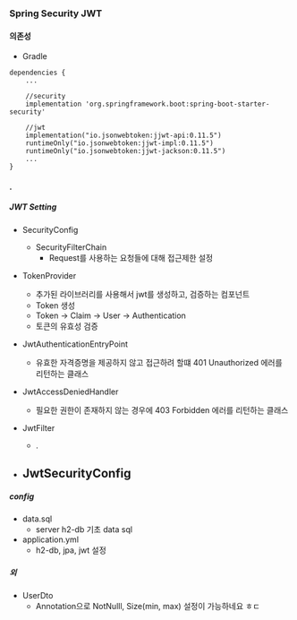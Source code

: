 ### Spring Security JWT


#### 의존성

- Gradle
```
dependencies {
    ...

    //security
    implementation 'org.springframework.boot:spring-boot-starter-security'
    
    //jwt
    implementation("io.jsonwebtoken:jjwt-api:0.11.5")
    runtimeOnly("io.jsonwebtoken:jjwt-impl:0.11.5")
    runtimeOnly("io.jsonwebtoken:jjwt-jackson:0.11.5")
    ...
}
```

#### .



##### JWT Setting
- SecurityConfig
    - SecurityFilterChain
        - Request를 사용하는 요청들에 대해 접근제한 설정

- TokenProvider
    - 추가된 라이브러리를 사용해서 jwt를 생성하고, 검증하는 컴포넌트
    - Token 생성
    - Token -> Claim -> User -> Authentication
    - 토큰의 유효성 검증

- JwtAuthenticationEntryPoint
    - 유효한 자격증명을 제공하지 않고 접근하려 할떄 401 Unauthorized 에러를 리턴하는 클래스

- JwtAccessDeniedHandler
    - 필요한 권한이 존재하지 않는 경우에 403 Forbidden 에러를 리턴하는 클래스

- JwtFilter
    - .

- JwtSecurityConfig
    - 

##### config
- data.sql
    - server h2-db 기초 data sql
- application.yml
    - h2-db, jpa, jwt 설정

##### 외
- UserDto
    - Annotation으로 NotNulll, Size(min, max) 설정이 가능하네요 ㅎㄷ






